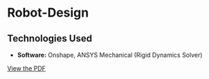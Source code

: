 ﻿# Robot-Design
## Technologies Used


- **Software:** Onshape, ANSYS Mechanical (Rigid Dynamics Solver)

[View the PDF](https://github.com/OmkarBharambe/Robot-Design/blob/main/design%20report.pdf)

